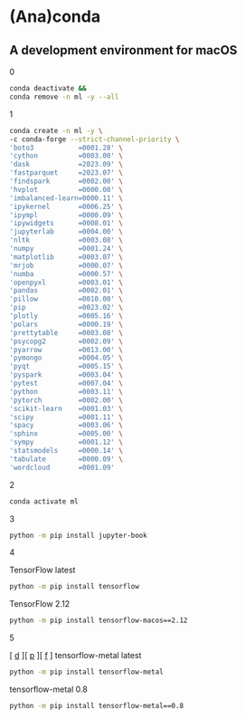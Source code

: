# (Ana)conda

## A development environment for macOS

0

```zsh
conda deactivate &&
conda remove -n ml -y --all
```

1

```zsh
conda create -n ml -y \
-c conda-forge --strict-channel-priority \
'boto3           =0001.28' \
'cython          =0003.00' \
'dask            =2023.09' \
'fastparquet     =2023.07' \
'findspark       =0002.00' \
'hvplot          =0000.08' \
'imbalanced-learn=0000.11' \
'ipykernel       =0006.25' \
'ipympl          =0000.09' \
'ipywidgets      =0008.01' \
'jupyterlab      =0004.00' \
'nltk            =0003.08' \
'numpy           =0001.24' \
'matplotlib      =0003.07' \
'mrjob           =0000.07' \
'numba           =0000.57' \
'openpyxl        =0003.01' \
'pandas          =0002.01' \
'pillow          =0010.00' \
'pip             =0023.02' \
'plotly          =0005.16' \
'polars          =0000.19' \
'prettytable     =0003.08' \
'psycopg2        =0002.09' \
'pyarrow         =0013.00' \
'pymongo         =0004.05' \
'pyqt            =0005.15' \
'pyspark         =0003.04' \
'pytest          =0007.04' \
'python          =0003.11' \
'pytorch         =0002.00' \
'scikit-learn    =0001.03' \
'scipy           =0001.11' \
'spacy           =0003.06' \
'sphinx          =0005.00' \
'sympy           =0001.12' \
'statsmodels     =0000.14' \
'tabulate        =0000.09' \
'wordcloud       =0001.09'
```

2

```zsh
conda activate ml
```

3

```zsh
python -m pip install jupyter-book
```

4

TensorFlow latest

```zsh
python -m pip install tensorflow
```

TensorFlow 2.12

```zsh
python -m pip install tensorflow-macos==2.12
```

5

[ [d](https://developer.apple.com/metal/tensorflow-plugin/) ][ [p](https://pypi.org/project/tensorflow-metal/) ][ [f](https://developer.apple.com/forums/tags/tensorflow-metal/) ] tensorflow-metal latest

```zsh
python -m pip install tensorflow-metal
```

tensorflow-metal 0.8

```zsh
python -m pip install tensorflow-metal==0.8
```